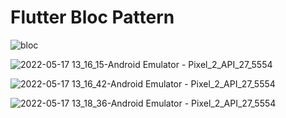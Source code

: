 # Flutter Bloc Pattern

![bloc](https://user-images.githubusercontent.com/30119763/168764891-522e0659-fd5f-4911-b27e-0f619e28e2c4.jpg)

![2022-05-17 13_16_15-Android Emulator - Pixel_2_API_27_5554](https://user-images.githubusercontent.com/30119763/168765011-cf110311-d53e-44e9-b5d8-2464840b0d4d.png)

![2022-05-17 13_16_42-Android Emulator - Pixel_2_API_27_5554](https://user-images.githubusercontent.com/30119763/168764998-ec54f46b-4b39-423c-9415-7e210cb53416.png)

![2022-05-17 13_18_36-Android Emulator - Pixel_2_API_27_5554](https://user-images.githubusercontent.com/30119763/168765006-e2b2f37e-8a6b-4112-9566-1862881ea3b1.png)


